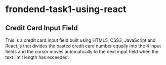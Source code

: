 # frondend-task1-using-react

## Credit Card Input Field

This is a credit card input ﬁeld built using HTML5, CSS3,
JavaScript and React.js that divides the pasted credit card number equally into
the 4 input ﬁelds and the cursor moves automatically to the next
input ﬁeld when the text limit length has exceeded.


